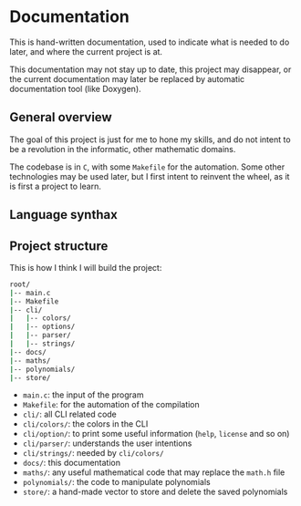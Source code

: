 # Documentation

This is hand-written documentation, used to indicate what is needed to do
later, and where the current project is at.

This documentation may not stay up to date, this project may disappear,
or the current documentation may later be replaced by automatic documentation
tool (like Doxygen).

## General overview

The goal of this project is just for me to hone my skills, and do not
intent to be a revolution in the informatic, other mathematic domains.

The codebase is in `C`, with some `Makefile` for the automation. Some
other technologies may be used later, but I first intent to reinvent the
wheel, as it is first a project to learn.

## Language synthax

## Project structure

This is how I think I will build the project:

```cmd
root/
|-- main.c
|-- Makefile
|-- cli/
|   |-- colors/
|   |-- options/
|   |-- parser/
|   |-- strings/
|-- docs/
|-- maths/
|-- polynomials/
|-- store/
```

* `main.c`: the input of the program
* `Makefile`: for the automation of the compilation
* `cli/`: all CLI related code
* `cli/colors/`: the colors in the CLI
* `cli/option/`: to print some useful information (`help`, `license` and so on)
* `cli/parser/`: understands the user intentions
* `cli/strings/`: needed by `cli/colors/`
* `docs/`: this documentation
* `maths/`: any useful mathematical code that may replace the `math.h` file
* `polynomials/`: the code to manipulate polynomials
* `store/`: a hand-made vector to store and delete the saved polynomials
